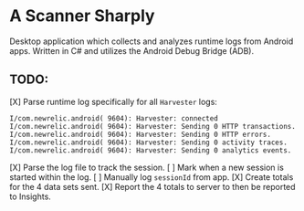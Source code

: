 # A Scanner Sharply

Desktop application which collects and analyzes runtime logs from Android apps.
Written in C# and utilizes the Android Debug Bridge (ADB).

## TODO:
[X] Parse runtime log specifically for all `Harvester` logs:

```
I/com.newrelic.android( 9604): Harvester: connected
I/com.newrelic.android( 9604): Harvester: Sending 0 HTTP transactions.
I/com.newrelic.android( 9604): Harvester: Sending 0 HTTP errors.
I/com.newrelic.android( 9604): Harvester: Sending 0 activity traces.
I/com.newrelic.android( 9604): Harvester: Sending 0 analytics events.
```
[X] Parse the log file to track the session.
[ ] Mark when a new session is started within the log.
[ ] Manually log `sessionId` from app.
[X] Create totals for the 4 data sets sent.
[X] Report the 4 totals to server to then be reported to Insights.
